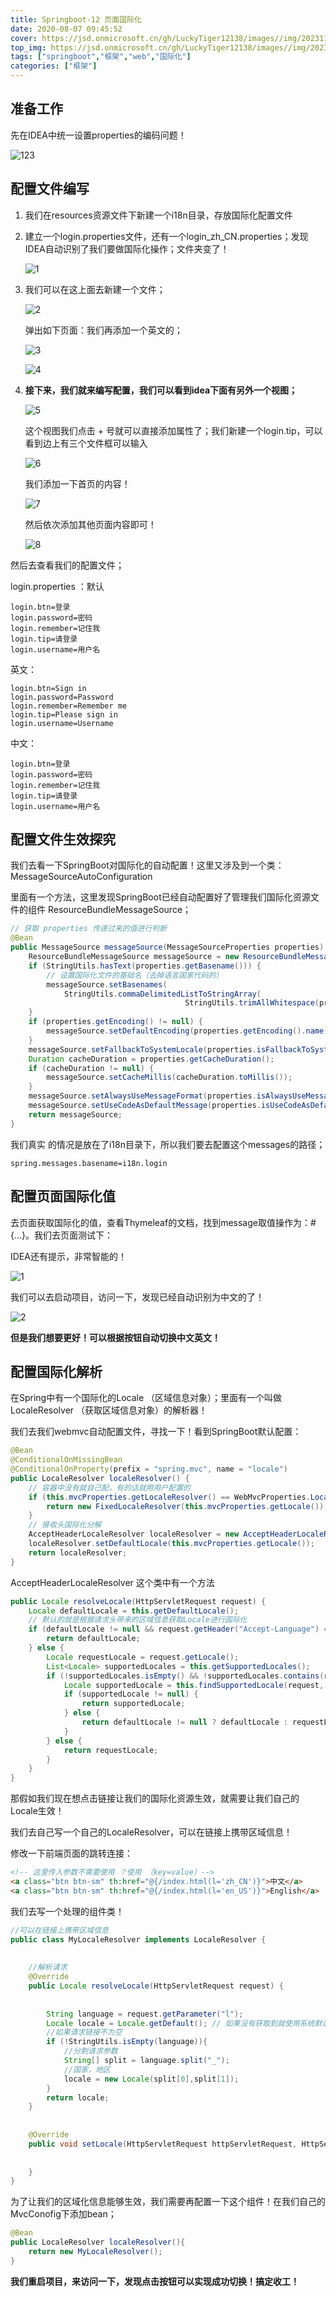 ```yaml
---
title: Springboot-12 页面国际化
date: 2020-08-07 09:45:52
cover: https://jsd.onmicrosoft.cn/gh/LuckyTiger12138/images//img/202311102341302.png
top_img: https://jsd.onmicrosoft.cn/gh/LuckyTiger12138/images//img/202311101346217.webp
tags: ["springboot","框架","web","国际化"]
categories: ["框架"]
---
```


## 准备工作

先在IDEA中统一设置properties的编码问题！

![123](https://jsd.onmicrosoft.cn/gh/LuckyTiger12138/images/img/20200807103051.jpg)

## 配置文件编写

1. 我们在resources资源文件下新建一个i18n目录，存放国际化配置文件

2. 建立一个login.properties文件，还有一个login_zh_CN.properties；发现IDEA自动识别了我们要做国际化操作；文件夹变了！

   ![1](https://jsd.onmicrosoft.cn/gh/LuckyTiger12138/images/img/20200807103737.jpg)

3. 我们可以在这上面去新建一个文件；

   ![2](https://jsd.onmicrosoft.cn/gh/LuckyTiger12138/images/img/20200807103752.jpg)

   弹出如下页面：我们再添加一个英文的；

   ![3](https://jsd.onmicrosoft.cn/gh/LuckyTiger12138/images/img/20200807103806.jpg)

   ![4](https://jsd.onmicrosoft.cn/gh/LuckyTiger12138/images/img/20200807103825.jpg)

4. **接下来，我们就来编写配置，我们可以看到idea下面有另外一个视图；**

   ![5](https://jsd.onmicrosoft.cn/gh/LuckyTiger12138/images/img/20200807103939.jpg)

   这个视图我们点击 + 号就可以直接添加属性了；我们新建一个login.tip，可以看到边上有三个文件框可以输入

   ![6](https://jsd.onmicrosoft.cn/gh/LuckyTiger12138/images/img/20200807104037.jpg)

   我们添加一下首页的内容！

   ![7](https://jsd.onmicrosoft.cn/gh/LuckyTiger12138/images/img/20200807104042.jpg)

   然后依次添加其他页面内容即可！

   ![8](https://jsd.onmicrosoft.cn/gh/LuckyTiger12138/images/img/20200807104051.jpg)

然后去查看我们的配置文件；

login.properties ：默认

```properties
login.btn=登录
login.password=密码
login.remember=记住我
login.tip=请登录
login.username=用户名
```

英文：

```properties
login.btn=Sign in
login.password=Password
login.remember=Remember me
login.tip=Please sign in
login.username=Username
```

中文：

```properties
login.btn=登录
login.password=密码
login.remember=记住我
login.tip=请登录
login.username=用户名
```

## 配置文件生效探究

我们去看一下SpringBoot对国际化的自动配置！这里又涉及到一个类：MessageSourceAutoConfiguration

里面有一个方法，这里发现SpringBoot已经自动配置好了管理我们国际化资源文件的组件 ResourceBundleMessageSource；

```java
// 获取 properties 传递过来的值进行判断
@Bean
public MessageSource messageSource(MessageSourceProperties properties) {
    ResourceBundleMessageSource messageSource = new ResourceBundleMessageSource();
    if (StringUtils.hasText(properties.getBasename())) {
        // 设置国际化文件的基础名（去掉语言国家代码的）
        messageSource.setBasenames(
            StringUtils.commaDelimitedListToStringArray(
                                       StringUtils.trimAllWhitespace(properties.getBasename())));
    }
    if (properties.getEncoding() != null) {
        messageSource.setDefaultEncoding(properties.getEncoding().name());
    }
    messageSource.setFallbackToSystemLocale(properties.isFallbackToSystemLocale());
    Duration cacheDuration = properties.getCacheDuration();
    if (cacheDuration != null) {
        messageSource.setCacheMillis(cacheDuration.toMillis());
    }
    messageSource.setAlwaysUseMessageFormat(properties.isAlwaysUseMessageFormat());
    messageSource.setUseCodeAsDefaultMessage(properties.isUseCodeAsDefaultMessage());
    return messageSource;
}
```

我们真实 的情况是放在了i18n目录下，所以我们要去配置这个messages的路径；

```properties
spring.messages.basename=i18n.login
```

## 配置页面国际化值

去页面获取国际化的值，查看Thymeleaf的文档，找到message取值操作为：#{...}。我们去页面测试下：

IDEA还有提示，非常智能的！

![1](https://jsd.onmicrosoft.cn/gh/LuckyTiger12138/images/img/20200807104435.jpg)

我们可以去启动项目，访问一下，发现已经自动识别为中文的了！

![2](https://jsd.onmicrosoft.cn/gh/LuckyTiger12138/images/img/20200807104443.jpg)

**但是我们想要更好！可以根据按钮自动切换中文英文！**

## 配置国际化解析

在Spring中有一个国际化的Locale （区域信息对象）；里面有一个叫做LocaleResolver （获取区域信息对象）的解析器！

我们去我们webmvc自动配置文件，寻找一下！看到SpringBoot默认配置：

```java
@Bean
@ConditionalOnMissingBean
@ConditionalOnProperty(prefix = "spring.mvc", name = "locale")
public LocaleResolver localeResolver() {
    // 容器中没有就自己配，有的话就用用户配置的
    if (this.mvcProperties.getLocaleResolver() == WebMvcProperties.LocaleResolver.FIXED) {
        return new FixedLocaleResolver(this.mvcProperties.getLocale());
    }
    // 接收头国际化分解
    AcceptHeaderLocaleResolver localeResolver = new AcceptHeaderLocaleResolver();
    localeResolver.setDefaultLocale(this.mvcProperties.getLocale());
    return localeResolver;
}
```

AcceptHeaderLocaleResolver 这个类中有一个方法

```java
public Locale resolveLocale(HttpServletRequest request) {
    Locale defaultLocale = this.getDefaultLocale();
    // 默认的就是根据请求头带来的区域信息获取Locale进行国际化
    if (defaultLocale != null && request.getHeader("Accept-Language") == null) {
        return defaultLocale;
    } else {
        Locale requestLocale = request.getLocale();
        List<Locale> supportedLocales = this.getSupportedLocales();
        if (!supportedLocales.isEmpty() && !supportedLocales.contains(requestLocale)) {
            Locale supportedLocale = this.findSupportedLocale(request, supportedLocales);
            if (supportedLocale != null) {
                return supportedLocale;
            } else {
                return defaultLocale != null ? defaultLocale : requestLocale;
            }
        } else {
            return requestLocale;
        }
    }
}
```

那假如我们现在想点击链接让我们的国际化资源生效，就需要让我们自己的Locale生效！

我们去自己写一个自己的LocaleResolver，可以在链接上携带区域信息！

修改一下前端页面的跳转连接：

```html
<!-- 这里传入参数不需要使用 ？使用 （key=value）-->
<a class="btn btn-sm" th:href="@{/index.html(l='zh_CN')}">中文</a>
<a class="btn btn-sm" th:href="@{/index.html(l='en_US')}">English</a>
```

我们去写一个处理的组件类！

```java
//可以在链接上携带区域信息
public class MyLocaleResolver implements LocaleResolver {
 
 
    //解析请求
    @Override
    public Locale resolveLocale(HttpServletRequest request) {
 
 
        String language = request.getParameter("l");
        Locale locale = Locale.getDefault(); // 如果没有获取到就使用系统默认的
        //如果请求链接不为空
        if (!StringUtils.isEmpty(language)){
            //分割请求参数
            String[] split = language.split("_");
            //国家，地区
            locale = new Locale(split[0],split[1]);
        }
        return locale;
    }
 
 
    @Override
    public void setLocale(HttpServletRequest httpServletRequest, HttpServletResponse httpServletResponse, Locale locale) {
 
 
    }
}
```

为了让我们的区域化信息能够生效，我们需要再配置一下这个组件！在我们自己的MvcConofig下添加bean；

```java
@Bean
public LocaleResolver localeResolver(){
    return new MyLocaleResolver();
}
```

**我们重启项目，来访问一下，发现点击按钮可以实现成功切换！搞定收工！**
